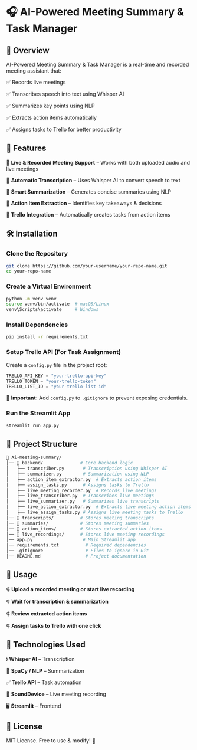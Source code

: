 # 🎧 AI-Powered Meeting Summary & Task Manager

## 🚀 Overview

AI-Powered Meeting Summary & Task Manager is a real-time and recorded meeting assistant that:

✅ Records live meetings 

✅ Transcribes speech into text using Whisper AI

✅ Summarizes key points using NLP

✅ Extracts action items automatically

✅ Assigns tasks to Trello for better productivity

## 📌 Features

🔹 **Live & Recorded Meeting Support** – Works with both uploaded audio and live meetings

🔹 **Automatic Transcription** – Uses Whisper AI to convert speech to text

🔹 **Smart Summarization** – Generates concise summaries using NLP

🔹 **Action Item Extraction** – Identifies key takeaways & decisions

🔹 **Trello Integration** – Automatically creates tasks from action items

## 🛠 Installation

### Clone the Repository
```sh
git clone https://github.com/your-username/your-repo-name.git
cd your-repo-name
```

### Create a Virtual Environment
```sh
python -m venv venv
source venv/bin/activate  # macOS/Linux
venv\Scripts\activate     # Windows
```

### Install Dependencies
```sh
pip install -r requirements.txt
```

### Setup Trello API (For Task Assignment)
Create a `config.py` file in the project root:
```python
TRELLO_API_KEY = "your-trello-api-key"
TRELLO_TOKEN = "your-trello-token"
TRELLO_LIST_ID = "your-trello-list-id"
```
🛑 **Important:** Add `config.py` to `.gitignore` to prevent exposing credentials.

### Run the Streamlit App
```sh
streamlit run app.py
```

## 📂 Project Structure
```bash
📁 Ai-meeting-summary/
│── 📁 backend/              # Core backend logic
│   ├── transcriber.py       # Transcription using Whisper AI
│   ├── summarizer.py        # Summarization using NLP
│   ├── action_item_extractor.py  # Extracts action items
│   ├── assign_tasks.py      # Assigns tasks to Trello
│   ├── live_meeting_recorder.py  # Records live meetings
│   ├── live_transcriber.py  # Transcribes live meetings
│   ├── live_summarizer.py   # Summarizes live transcripts
│   ├── live_action_extractor.py  # Extracts live meeting action items
│   ├── live_assign_tasks.py # Assigns live meeting tasks to Trello
│── 📁 transcripts/          # Stores meeting transcripts
│── 📁 summaries/            # Stores meeting summaries
│── 📁 action_items/         # Stores extracted action items
│── 📁 live_recordings/      # Stores live meeting recordings
│── app.py                   # Main Streamlit app
│── requirements.txt          # Required dependencies
│── .gitignore                # Files to ignore in Git
│── README.md                 # Project documentation
```

## 🎯 Usage

⸿ **Upload a recorded meeting or start live recording**

⸿ **Wait for transcription & summarization**

⸿ **Review extracted action items**

⸿ **Assign tasks to Trello with one click**

## 🤖 Technologies Used

🕽 **Whisper AI** – Transcription

📝 **SpaCy / NLP** – Summarization

✅ **Trello API** – Task automation

🎥 **SoundDevice** – Live meeting recording

🖥 **Streamlit** – Frontend

## 💜 License

MIT License. Free to use & modify! 🚀





